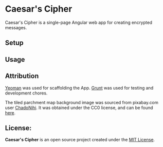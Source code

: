 # Caesar's Cipher
Caesar's Cipher is a single-page Angular web app for creating encrypted messages.

## Setup

## Usage

## Attribution
[Yeoman](yeoman.io) was used for scaffolding the App.
[Grunt](https://gruntjs.com/) was used for testing and development chores.

The tiled parchment map background image was sourced from pixabay.com user [ChadoNihi](https://pixabay.com/en/users/ChadoNihi-634818/).  It was obtained
under the CC0 license, and can be found
[here](https://pixabay.com/en/map-background-parchment-seamless-574792/).

## License:
**Caesar's Cipher** is an open source project created under the
[MIT License](https://github.com/GreenGiraffe1/Item-Catalog/blob/master/LICENSE).